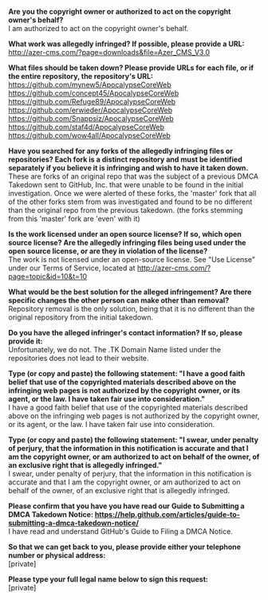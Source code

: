 **Are you the copyright owner or authorized to act on the copyright owner's behalf?**  
I am authorized to act on the copyright owner's behalf.

**What work was allegedly infringed? If possible, please provide a URL:**  
http://azer-cms.com/?page=downloads&file=Azer_CMS_V3.0

**What files should be taken down? Please provide URLs for each file, or if the entire repository, the repository's URL:**
https://github.com/mynew5/ApocalypseCoreWeb    
https://github.com/concept45/ApocalypseCoreWeb    
https://github.com/Refuge89/ApocalypseCoreWeb    
https://github.com/erwieder/ApocalypseCoreWeb    
https://github.com/Snappsiz/ApocalypseCoreWeb    
https://github.com/staf4d/ApocalypseCoreWeb    
https://github.com/wow4all/ApocalypseCoreWeb    

**Have you searched for any forks of the allegedly infringing files or repositories? Each fork is a distinct repository and must be identified separately if you believe it is infringing and wish to have it taken down.**  
These are forks of an original repo that was the subject of a previous DMCA Takedown sent to GitHub, Inc. that were unable to be found in the initial investigation. Once we were alerted of these forks, the 'master' fork that all of the other forks stem from was investigated and found to be no different than the original repo from the previous takedown. (the forks stemming from this 'master' fork are 'even' with it)

**Is the work licensed under an open source license? If so, which open source license? Are the allegedly infringing files being used under the open source license, or are they in violation of the license?**  
The work is not licensed under an open-source license. See "Use License" under our Terms of Service, located at http://azer-cms.com/?page=topic&id=10&t=10

**What would be the best solution for the alleged infringement? Are there specific changes the other person can make other than removal?**  
Repository removal is the only solution, being that it is no different than the original repository from the initial takedown.

**Do you have the alleged infringer's contact information? If so, please provide it:**   
Unfortunately, we do not. The .TK Domain Name listed under the repositories does not lead to their website.

**Type (or copy and paste) the following statement: "I have a good faith belief that use of the copyrighted materials described above on the infringing web pages is not authorized by the copyright owner, or its agent, or the law. I have taken fair use into consideration."**  
I have a good faith belief that use of the copyrighted materials described above on the infringing web pages is not authorized by the copyright owner, or its agent, or the law. I have taken fair use into consideration.

**Type (or copy and paste) the following statement: "I swear, under penalty of perjury, that the information in this notification is accurate and that I am the copyright owner, or am authorized to act on behalf of the owner, of an exclusive right that is allegedly infringed."**   
I swear, under penalty of perjury, that the information in this notification is accurate and that I am the copyright owner, or am authorized to act on behalf of the owner, of an exclusive right that is allegedly infringed.

**Please confirm that you have you have read our Guide to Submitting a DMCA Takedown Notice: https://help.github.com/articles/guide-to-submitting-a-dmca-takedown-notice/**  
I have read and understand GitHub's Guide to Filing a DMCA Notice.

**So that we can get back to you, please provide either your telephone number or physical address:**  
[private]

**Please type your full legal name below to sign this request:**  
[private]
